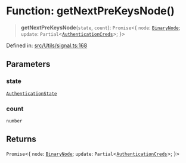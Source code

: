 # Function: getNextPreKeysNode()

> **getNextPreKeysNode**(`state`, `count`): `Promise`\<\{ `node`: [`BinaryNode`](../type-aliases/BinaryNode.md); `update`: `Partial`\<[`AuthenticationCreds`](../type-aliases/AuthenticationCreds.md)\>; \}\>

Defined in: [src/Utils/signal.ts:168](https://github.com/Fokusdotid/bail/blob/99acc683da8779d62a0509bb4108fdb35cb2b061/src/Utils/signal.ts#L168)

## Parameters

### state

[`AuthenticationState`](../type-aliases/AuthenticationState.md)

### count

`number`

## Returns

`Promise`\<\{ `node`: [`BinaryNode`](../type-aliases/BinaryNode.md); `update`: `Partial`\<[`AuthenticationCreds`](../type-aliases/AuthenticationCreds.md)\>; \}\>

